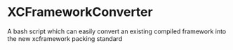 # XCFrameworkConverter
A bash script which can easily convert an existing compiled framework into the new xcframework packing standard
